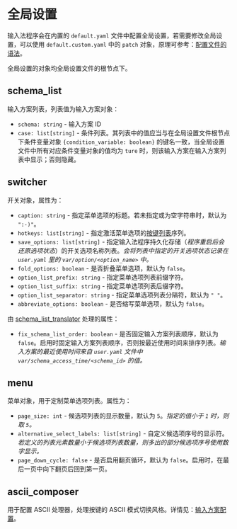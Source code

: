 # 全局设置

输入法程序会在内置的 `default.yaml` 文件中配置全局设置，若需要修改全局设置，可以使用 `default.custom.yaml` 中的 `patch` 对象，原理可参考：[配置文件的语法](./配置文件的语法.md)。

全局设置的对象均全局设置文件的根节点下。

## schema_list

输入方案列表，列表值为输入方案对象：

- `schema: string` - 输入方案 ID
- `case: list[string]` - 条件列表。其列表中的值应当与在全局设置文件根节点下条件变量对象 `{condition_variable: boolean}` 的键名一致，当全局设置文件中所有对应条件变量对象的值均为 `ture` 时，则该输入方案在输入方案列表中显示；否则隐藏。

## switcher

开关对象，属性为：

- `caption: string` - 指定菜单选项的标题。若未指定或为空字符串时，默认为 `":-)"`。
- `hotkeys: list[string]` - 指定激活菜单选项的[按键列表](/按键列表.md)序列。
- `save_options: list[string]` - 指定输入法程序持久化存储（*程序重启后会还原选项状态*）的开关选项名称列表。*会将列表中指定的开关选项状态记录在 `user.yaml` 里的 `var/option/<option_name>` 中。*
- `fold_options: boolean` - 是否折叠菜单选项，默认为 `false`。
- `option_list_prefix: string` - 指定菜单选项列表前缀字符。
- `option_list_suffix: string` - 指定菜单选项列表后缀字符。
- `option_list_separator: string` - 指定菜单选项列表分隔符，默认为 `" "`。
- `abbreviate_options: boolean` - 是否缩写菜单选项，默认为 `false`。

由  [schema_list_translator](./输入方案配置.md) 处理的属性：

- `fix_schema_list_order: boolean` - 是否固定输入方案列表顺序，默认为 `false`。启用时固定输入方案列表顺序，否则按最近使用时间来排序列表。*输入方案的最近使用时间来自 `user.yaml` 文件中 `var/schema_access_time/<schema_id>` 的值。*

## menu

菜单对象，用于定制菜单选项列表。属性为：

- `page_size: int` - 候选项列表的显示数量，默认为 `5`。*指定的值小于 `1` 时，则取 `5`。*
- `alternative_select_labels: list[string]` - 自定义候选项序号的显示符。*若定义的列表元素数量小于候选项列表数量，则多出的部分候选项序号使用数字显示。*
- `page_down_cycle: false` - 是否启用翻页循环，默认为 `false`。启用时，在最后一页中向下翻页后回到第一页。

## ascii_composer

用于配置 ASCII 处理器，处理按键的 ASCII 模式切换风格。详情见：[输入方案配置](./输入方案配置.md#ascii_composer)。
